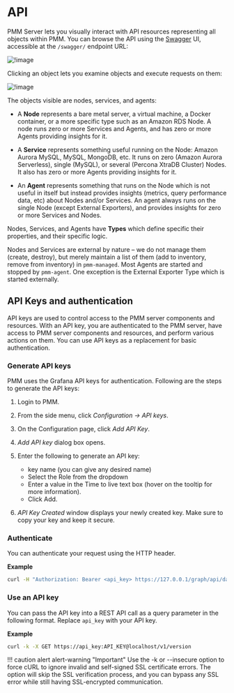 # API

PMM Server lets you visually interact with API resources representing all objects within PMM. You can browse the API using the [Swagger](https://swagger.io/tools/swagger-ui/) UI, accessible at the `/swagger/` endpoint URL:

![!image](../_images/PMM_Swagger_API_Get_Logs_View.jpg)

Clicking an object lets you examine objects and execute requests on them:

![!image](../_images/PMM_Swagger_API_Get_Logs_Execute.jpg)

The objects visible are nodes, services, and agents:

- A **Node** represents a bare metal server, a virtual machine, a Docker container, or a more specific type such as an Amazon RDS Node. A node runs zero or more Services and Agents, and has zero or more Agents providing insights for it.

- A **Service** represents something useful running on the Node: Amazon Aurora MySQL, MySQL, MongoDB, etc. It runs on zero (Amazon Aurora Serverless), single (MySQL), or several (Percona XtraDB Cluster) Nodes. It also has zero or more Agents providing insights for it.

- An **Agent** represents something that runs on the Node which is not useful in itself but instead provides insights (metrics, query performance data, etc) about Nodes and/or Services. An agent always runs on the single Node (except External Exporters), and provides insights for zero or more Services and Nodes.

Nodes, Services, and Agents have **Types** which define specific their properties, and their specific logic.

Nodes and Services are external by nature – we do not manage them (create, destroy), but merely maintain a list of them (add to inventory, remove from inventory) in `pmm-managed`. Most Agents are started and stopped by `pmm-agent`. One exception is the External Exporter Type which is started externally.


## API Keys and authentication

API keys are used to control access to the PMM server components and resources. With an API key, you are authenticated to the PMM server, have access to PMM server components and resources, and perform various actions on them. You can use API keys as a replacement for basic authentication.

### Generate API keys

PMM uses the Grafana API keys for authentication. Following are the steps to generate the API keys:

1. Login to PMM.
2. From the side menu, click *Configuration  → API keys*.
3. On the Configuration page, click *Add API Key*.
4. *Add API key* dialog box opens.
5. Enter  the following to generate an API key:
    - key name (you can give any desired name)
    - Select the Role from the dropdown 
    - Enter a value in the Time to live text box (hover on the tooltip for more information). 
    - Click Add.

6. *API Key Created* window displays your newly created key. Make sure to copy your key and keep it secure. 

### Authenticate

You can authenticate your request using the HTTP header.

**Example**

```sh
curl -H "Authorization: Bearer <api_key> https://127.0.0.1/graph/api/dashboards/home
```

### Use an API key

You can pass the API key into a REST API call as a query parameter in the following format. Replace `api_key` with your API key.

**Example**


```sh
curl -k -X GET https://api_key:API_KEY@localhost/v1/version
```

!!! caution alert alert-warning "Important"
Use the -k or --insecure option to force cURL to ignore invalid and self-signed SSL certificate errors. The option will skip the SSL verification process, and you can bypass any SSL error while still having SSL-encrypted communication.